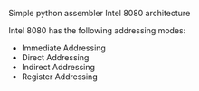 Simple python assembler Intel 8080 architecture


Intel 8080 has the following addressing modes:
- Immediate Addressing
- Direct Addressing
- Indirect Addressing
- Register Addressing 
